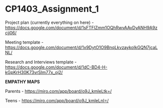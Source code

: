 # CP1403_Assignment_1

Project plan (currently everything on here) - https://docs.google.com/document/d/1sFTFIZmm1OQhRwvAAvDyANH9A9zcjj06/

Meeting template - https://docs.google.com/document/d/1x9DytO1O9BnqLkvzaykoIkGQN7jcaLNL/

Research and Interviews template - https://docs.google.com/document/d/1dC-BD4-H-kGpKrH30K73vrSIm77x_oj2/

<strong>EMPATHY MAPS</strong>

Parents - https://miro.com/app/board/o9J_kmleLtk=/

Teens - https://miro.com/app/board/o9J_kmleLnI=/
